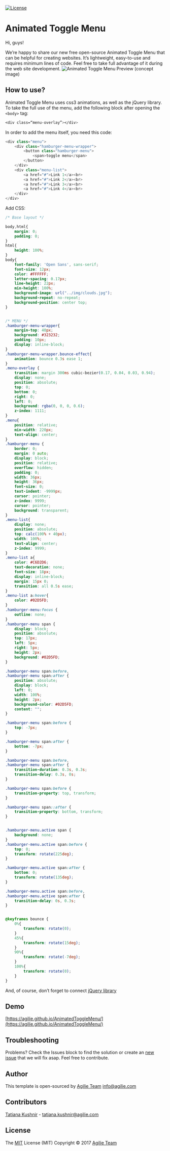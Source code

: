 [![License](https://img.shields.io/github/license/mashape/apistatus.svg)](https://github.com/agilie/Rails-Application-Template)

# Animated Toggle Menu

Hi, guys!

We’re happy to share our new free open-source Animated Toggle Menu that can be helpful for creating websites. It’s lightweight, easy-to-use and requires minimum lines of code.
Feel free to take full advantage of it during the web site development.
![Animated Toggle Menu Preview](https://cdn.dribbble.com/users/739323/screenshots/2134492/yes_2.gif)
(concept image)

## How to use?

Animated Toggle Menu uses css3 animations, as well as the jQuery library.
To take the full use of the menu, add the following block after opening the  `<body>` tag:
```css
<div class=“menu-overlay”></div>
```
In order to add the menu itself, you need this code:
```javascript
<div class="menu"> 
    <div class="hamburger-menu-wrapper">
        <button class="hamburger-menu">
            <span>toggle menu</span>
        </button>
    </div>
    <div class="menu-list">
        <a href="#">Link 1</a><br>
        <a href="#">Link 2</a><br>
        <a href="#">Link 3</a><br>
        <a href="#">Link 4</a><br>
    </div>
</div>
```
Add CSS:
```css
/* Base layout */

body,html{
    margin: 0;
    padding: 0;
}
html{
    height: 100%;
}
body{
    font-family: 'Open Sans', sans-serif;
    font-size: 12px;
    color: #FFFFFF;
    letter-spacing: 0.17px;
    line-height: 22px;
    min-height: 100%;
    background-image: url("../img/clouds.jpg");
    background-repeat: no-repeat;
    background-position: center top;
}


/* MENU */
.hamburger-menu-wrapper{
    margin-top: 40px;
    background: #323232;
    padding: 10px;
    display: inline-block;
}
.hamburger-menu-wrapper.bounce-effect{
    animation: bounce 0.3s ease 1;
}
.menu-overlay {
    transition: margin 300ms cubic-bezier(0.17, 0.04, 0.03, 0.94);
    display: none;
    position: absolute;
    top: 0;
    bottom: 0;
    right: 0;
    left: 0;
    background: rgba(0, 0, 0, 0.6);
    z-index: 1111;
}
.menu{
    position: relative;
    min-width: 220px;
    text-align: center;
}
.hamburger-menu {
    border: 0;
    margin: 0 auto;
    display: block;
    position: relative;
    overflow: hidden;
    padding: 0;
    width: 36px;
    height: 36px;
    font-size: 0;
    text-indent: -9999px;
    cursor: pointer;
    z-index: 9999;
    cursor: pointer;
    background: transparent;
}
.menu-list{
    display: none;
    position: absolute;
    top: calc(100% + 40px);
    width: 100%;
    text-align: center;
    z-index: 9999;
}
.menu-list a{
    color: #C6D2D6;
    text-decoration: none;
    font-size: 18px;
    display: inline-block;
    margin: 15px 0;
    transition: all 0.5s ease;
}
.menu-list a:hover{
    color: #02D5FD;
}
.hamburger-menu:focus {
    outline: none;
}
.hamburger-menu span {
    display: block;
    position: absolute;
    top: 17px;
    left: 5px;
    right: 5px;
    height: 2px;
    background: #02D5FD;
}

.hamburger-menu span:before,
.hamburger-menu span:after {
    position: absolute;
    display: block;
    left: 0;
    width: 100%;
    height: 2px;
    background-color: #02D5FD;
    content: "";
}

.hamburger-menu span:before {
    top: -7px;
}

.hamburger-menu span:after {
    bottom: -7px;
}

.hamburger-menu span:before,
.hamburger-menu span:after {
    transition-duration: 0.3s, 0.3s;
    transition-delay: 0.3s, 0s;
}

.hamburger-menu span:before {
    transition-property: top, transform;
}

.hamburger-menu span::after {
    transition-property: bottom, transform;
}


.hamburger-menu.active span {
    background: none;
}
.hamburger-menu.active span:before {
    top: 0;
    transform: rotate(225deg);
}

.hamburger-menu.active span:after {
    bottom: 0;
    transform: rotate(135deg);
}

.hamburger-menu.active span:before,
.hamburger-menu.active span:after {
    transition-delay: 0s, 0.3s;
}


@keyframes bounce {
    0%{
        transform: rotate(0);
    }
    45%{
        transform: rotate(15deg);
    }
    90%{
        transform: rotate(-7deg);
    }
    100%{
        transform: rotate(0);
    }
}
```

And, of course, don’t forget to connect [jQuery library](https://cdnjs.com/libraries/jquery/)


## Demo
[https://agilie.github.io/AnimatedToggleMenu/](https://agilie.github.io/AnimatedToggleMenu/)

## Troubleshooting
Problems? Check the Issues block to find the solution or create an [new issue](https://github.com/agilie/AnimatedToggleMenu/issues) that we will fix asap. Feel free to contribute.

## Author
This template is open-sourced by [Agilie Team](https://agilie.com/en/index) <a href="mailto:info@agilie.com">info@agilie.com</a>

## Contributors
[Tatiana Kushnir](https://github.com/tatiana-kushnir-89) - <a href="mailto:tatiana.kushnir@agilie.com">tatiana.kushnir@agilie.com</a>

## License

The <a href="/agilie/Bouncing-Carousel/blob/master/LICENSE.MD">MIT</a> License (MIT) Copyright © 2017 [Agilie Team](https://agilie.com/en/index)

